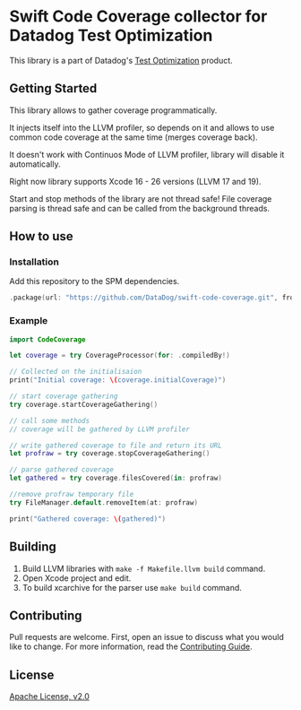 # Swift Code Coverage collector for Datadog Test Optimization

This library is a part of Datadog's [Test Optimization](https://docs.datadoghq.com/tests/) product.

## Getting Started

This library allows to gather coverage programmatically.

It injects itself into the LLVM profiler, so depends on it and allows to use common code coverage at the same time (merges coverage back).

It doesn't work with Continuos Mode of LLVM profiler, library will disable it automatically.

Right now library supports Xcode 16 - 26 versions (LLVM 17 and 19).

Start and stop methods of the library are not thread safe! File coverage parsing is thread safe and can be called from the background threads.

## How to use

### Installation
Add this repository to the SPM dependencies.

```swift
.package(url: "https://github.com/DataDog/swift-code-coverage.git", from: "2.0.0")
```

### Example
```swift
import CodeCoverage

let coverage = try CoverageProcessor(for: .compiledBy!)

// Collected on the initialisaion
print("Initial coverage: \(coverage.initialCoverage)")

// start coverage gathering
try coverage.startCoverageGathering()

// call some methods
// coverage will be gathered by LLVM profiler

// write gathered coverage to file and return its URL
let profraw = try coverage.stopCoverageGathering()

// parse gathered coverage
let gathered = try coverage.filesCovered(in: profraw)

//remove profraw temporary file
try FileManager.default.removeItem(at: profraw)

print("Gathered coverage: \(gathered)")
```

## Building

1. Build LLVM libraries with `make -f Makefile.llvm build` command.
2. Open Xcode project and edit.
3. To build xcarchive for the parser use `make build` command.

## Contributing

Pull requests are welcome. First, open an issue to discuss what you would like to change. For more information, read the [Contributing Guide](CONTRIBUTING.md).

## License

[Apache License, v2.0](LICENSE)
